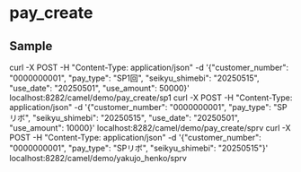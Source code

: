 # pay_create
## Sample
curl -X POST -H "Content-Type: application/json" -d '{"customer_number": "0000000001", "pay_type": "SP1回", "seikyu_shimebi": "20250515", "use_date": "20250501", "use_amount": 50000}' localhost:8282/camel/demo/pay_create/sp1
curl -X POST -H "Content-Type: application/json" -d '{"customer_number": "0000000001", "pay_type": "SPリボ", "seikyu_shimebi": "20250515", "use_date": "20250501", "use_amount": 10000}' localhost:8282/camel/demo/pay_create/sprv
curl -X POST -H "Content-Type: application/json" -d '{"customer_number": "0000000001", "pay_type": "SPリボ", "seikyu_shimebi": "20250515"}' localhost:8282/camel/demo/yakujo_henko/sprv
